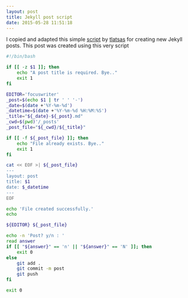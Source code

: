 ```yaml
---
layout: post
title: Jekyll post script
date: 2015-05-28 11:51:18
---
```

I copied and adapted this simple [script](https://github.com/tlatsas/utils-scripts/blob/master/jekyll-post) by [tlatsas](https://github.com/tlatsas) for creating new Jekyll posts. This post was created using this very script

```bash
#!/bin/bash

if [[ -z $1 ]]; then
    echo "A post title is required. Bye.."
    exit 1
fi

EDITOR='focuswriter'
_post=$(echo $1 | tr ' ' '-')
_date=$(date +'%Y-%m-%d')
_datetime=$(date +'%Y-%m-%d %H:%M:%S')
_title="${_date}-${_post}.md"
_cwd=$(pwd)'/_posts'
_post_file="${_cwd}/${_title}"

if [[ -f ${_post_file} ]]; then
    echo "File already exists. Bye.."
    exit 1
fi

cat << EOF >| ${_post_file}
---
layout: post
title: $1
date: $_datetime
---
EOF

echo 'File created successfully.'
echo

${EDITOR} ${_post_file}

echo -n 'Post? y/n : '
read answer
if [[ "${answer}" == 'n' || "${answer}" == 'N' ]]; then
    exit 0
else
    git add .
    git commit -m post
    git push
fi

exit 0
```